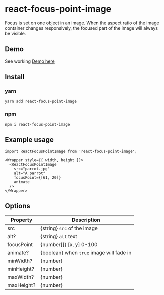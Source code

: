 # react-focus-point-image

Focus is set on one object in an image. When the aspect ratio of the image container changes responsively, the focused part of the image will always be visible.

## Demo

See working [Demo here](https://permag.github.io/react-focus-point-image)

## Install

### yarn

`yarn add react-focus-point-image`

### npm

`npm i react-focus-point-image`

## Example usage

```
import ReactFocusPointImage from 'react-focus-point-image';

<Wrapper style={{ width, height }}>
  <ReactFocusPointImage
    src="parrot.jpg"
    alt="A parrot"
    focusPoint={[61, 20]}
    animate
  />
</Wrapper>
```

## Options

| Property   | Description                              |
| ---------- | ---------------------------------------- |
| src        | {string} `src` of the image              |
| alt?       | {string} `alt` text                      |
| focusPoint | {number[]} [x, y] 0-100                  |
| animate?   | {boolean} when `true` image will fade in |
| minWidth?  | {number}                                 |
| minHeight? | {number}                                 |
| maxWidth?  | {number}                                 |
| maxHeight? | {number}                                 |
